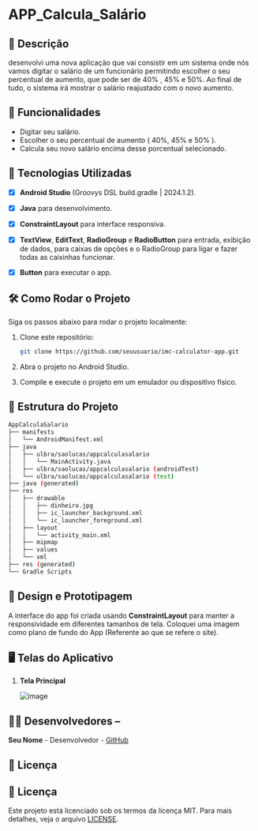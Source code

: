 # **APP_Calcula_Salário**


## 📱 Descrição

desenvolvi uma nova aplicação que vai consistir em
um sistema onde nós vamos digitar o salário de um funcionário
permitindo escolher o seu percentual de aumento, que pode ser de
40% , 45% e 50%. Ao final de tudo, o sistema irá mostrar o salário
reajustado com o novo aumento.


## 🔧 Funcionalidades

- Digitar seu salário.
- Escolher o seu percentual de aumento ( 40%, 45% e 50% ).
- Calcula seu novo salário encima desse porcentual selecionado.



## 🚀 Tecnologias Utilizadas

- [x] **Android Studio** (Groovys DSL build.gradle | 2024.1.2).
- [x] **Java** para desenvolvimento.
- [x] **ConstraintLayout** para interface responsiva.
- [x] **TextView**, **EditText**, **RadioGroup** e **RadioButton**  para entrada, exibição de dados,
      para caixas de opções e o RadioGroup para ligar e fazer todas as caixinhas funcionar.
- [x] **Button**   para executar o app.



## 🛠️ Como Rodar o Projeto

Siga os passos abaixo para rodar o projeto localmente:

1. Clone este repositório:

    ```bash
    git clone https://github.com/seuusuario/imc-calculator-app.git

    ```

2. Abra o projeto no Android Studio.
3. Compile e execute o projeto em um emulador ou dispositivo físico.

## 📂 Estrutura do Projeto

```bash
AppCalculaSalario
├── manifests
│   └── AndroidManifest.xml
├── java
│   ├── ulbra/saolucas/appcalculasalario
│   │   └── MainActivity.java
│   ├── ulbra/saolucas/appcalculasalario (androidTest)
│   └── ulbra/saolucas/appcalculasalario (test)
├── java (generated)
├── res
│   ├── drawable
│   │   ├── dinheiro.jpg
│   │   ├── ic_launcher_background.xml
│   │   └── ic_launcher_foreground.xml
│   ├── layout
│   │   └── activity_main.xml
│   ├── mipmap
│   ├── values
│   └── xml
├── res (generated)
└── Gradle Scripts
```


## 🎨 Design e Prototipagem
 
A interface do app foi criada usando **ConstraintLayout** para manter a responsividade em diferentes tamanhos de tela.
Coloquei uma imagem como plano de fundo do App (Referente ao que se refere o site).



 ## 🖥️ Telas do Aplicativo

1. **Tela Principal**

   ![image](https://github.com/user-attachments/assets/97243189-531a-4322-a428-a98e5cc8d603)



## 👨‍💻 Desenvolvedores –

**Seu Nome** - Desenvolvedor - [GitHub](https://github.com/Sonecaxiru)
 
 ## 📄 Licença
 

 ## 📄 Licença


Este projeto está licenciado sob os termos da licença MIT. 
Para mais
detalhes, veja o arquivo [LICENSE](https://github.com/Sonecaxiru/APP_Calcula_Salario/blob/master/LICENSE).
